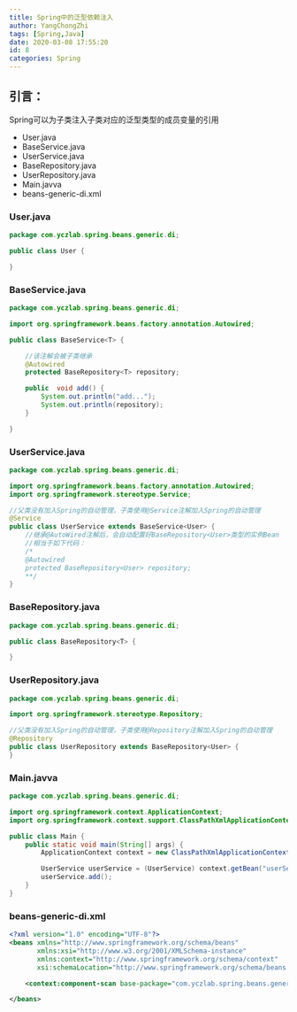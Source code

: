 ```yaml
---
title: Spring中的泛型依赖注入
author: YangChongZhi
tags: [Spring,Java]
date: 2020-03-08 17:55:20
id: 8
categories: Spring
---
```

## 引言：
Spring可以为子类注入子类对应的泛型类型的成员变量的引用
- User.java
- BaseService.java
- UserService.java
- BaseRepository.java
- UserRepository.java
- Main.javva
- beans-generic-di.xml
<!-- more -->

### User.java
```java
package com.yczlab.spring.beans.generic.di;

public class User {

}

```

### BaseService.java
```java
package com.yczlab.spring.beans.generic.di;

import org.springframework.beans.factory.annotation.Autowired;

public class BaseService<T> {

    //该注解会被子类继承
    @Autowired
    protected BaseRepository<T> repository;

    public  void add() {
        System.out.println("add...");
        System.out.println(repository);
    }

}
```

### UserService.java
```java
package com.yczlab.spring.beans.generic.di;

import org.springframework.beans.factory.annotation.Autowired;
import org.springframework.stereotype.Service;

//父类没有加入Spring的自动管理，子类使用@Service注解加入Spring的自动管理
@Service
public class UserService extends BaseService<User> {
    //继承@AutoWired注解后，会自动配置好BaseRepository<User>类型的实例Bean
    //相当于如下代码：
    /*
    @Autowired
    protected BaseRepository<User> repository;
    **/
}
```

### BaseRepository.java
```java
package com.yczlab.spring.beans.generic.di;

public class BaseRepository<T> {

}
```

### UserRepository.java
```java
package com.yczlab.spring.beans.generic.di;

import org.springframework.stereotype.Repository;

//父类没有加入Spring的自动管理，子类使用@Repository注解加入Spring的自动管理
@Repository
public class UserRepository extends BaseRepository<User> {
}
```

### Main.javva
```java
package com.yczlab.spring.beans.generic.di;

import org.springframework.context.ApplicationContext;
import org.springframework.context.support.ClassPathXmlApplicationContext;

public class Main {
    public static void main(String[] args) {
        ApplicationContext context = new ClassPathXmlApplicationContext("beans-generic-di.xml");

        UserService userService = (UserService) context.getBean("userService");
        userService.add();
    }
}
```

### beans-generic-di.xml
```xml
<?xml version="1.0" encoding="UTF-8"?>
<beans xmlns="http://www.springframework.org/schema/beans"
       xmlns:xsi="http://www.w3.org/2001/XMLSchema-instance"
       xmlns:context="http://www.springframework.org/schema/context"
       xsi:schemaLocation="http://www.springframework.org/schema/beans http://www.springframework.org/schema/beans/spring-beans.xsd http://www.springframework.org/schema/context https://www.springframework.org/schema/context/spring-context.xsd">

    <context:component-scan base-package="com.yczlab.spring.beans.generic.di"/>

</beans>
```
